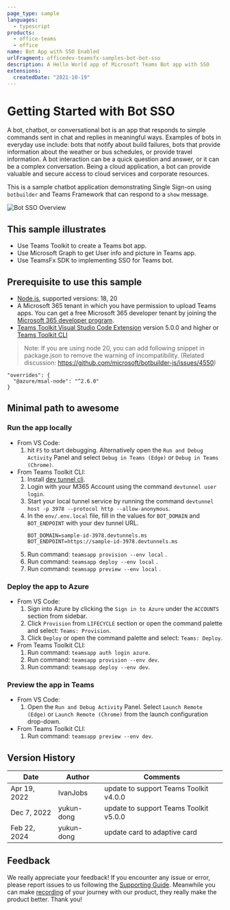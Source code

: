 ```yaml
---
page_type: sample
languages:
  - typescript
products:
  - office-teams
  - office
name: Bot App with SSO Enabled
urlFragment: officedev-teamsfx-samples-bot-bot-sso
description: A Hello World app of Microsoft Teams Bot app with SSO
extensions:
  createdDate: "2021-10-19"
---
```


# Getting Started with Bot SSO

A bot, chatbot, or conversational bot is an app that responds to simple commands sent in chat and replies in meaningful ways. Examples of bots in everyday use include: bots that notify about build failures, bots that provide information about the weather or bus schedules, or provide travel information. A bot interaction can be a quick question and answer, or it can be a complex conversation. Being a cloud application, a bot can provide valuable and secure access to cloud services and corporate resources.

This is a sample chatbot application demonstrating Single Sign-on using `botbuilder` and Teams Framework that can respond to a `show` message.

![Bot SSO Overview](assets/sampleDemo.gif)

## This sample illustrates

- Use Teams Toolkit to create a Teams bot app.
- Use Microsoft Graph to get User info and picture in Teams app.
- Use TeamsFx SDK to implementing SSO for Teams bot.

## Prerequisite to use this sample

- [Node.js](https://nodejs.org/), supported versions: 18, 20
- A Microsoft 365 tenant in which you have permission to upload Teams apps. You can get a free Microsoft 365 developer tenant by joining the [Microsoft 365 developer program](https://developer.microsoft.com/en-us/microsoft-365/dev-program).
- [Teams Toolkit Visual Studio Code Extension](https://aka.ms/teams-toolkit) version 5.0.0 and higher or [Teams Toolkit CLI](https://aka.ms/teams-toolkit-cli)

> Note: If you are using node 20, you can add following snippet in package.json to remove the warning of incompatibility. (Related discussion: https://github.com/microsoft/botbuilder-js/issues/4550)

```
"overrides": {
  "@azure/msal-node": "^2.6.0"
}
```

## Minimal path to awesome

### Run the app locally

- From VS Code:
  1. hit `F5` to start debugging. Alternatively open the `Run and Debug Activity` Panel and select `Debug in Teams (Edge)` or `Debug in Teams (Chrome)`.
- From Teams Toolkit CLI:
  1.  Install [dev tunnel cli](https://aka.ms/teamsfx-install-dev-tunnel).
  1.  Login with your M365 Account using the command `devtunnel user login`.
  1.  Start your local tunnel service by running the command `devtunnel host -p 3978 --protocol http --allow-anonymous`.
  1.  In the `env/.env.local` file, fill in the values for `BOT_DOMAIN` and `BOT_ENDPOINT` with your dev tunnel URL.
      ```
      BOT_DOMAIN=sample-id-3978.devtunnels.ms
      BOT_ENDPOINT=https://sample-id-3978.devtunnels.ms
      ```
  1.  Run command: `teamsapp provision --env local` .
  1.  Run command: `teamsapp deploy --env local` .
  1.  Run command: `teamsapp preview --env local` .

### Deploy the app to Azure

- From VS Code:
  1. Sign into Azure by clicking the `Sign in to Azure` under the `ACCOUNTS` section from sidebar.
  1. Click `Provision` from `LIFECYCLE` section or open the command palette and select: `Teams: Provision`.
  1. Click `Deploy` or open the command palette and select: `Teams: Deploy`.
- From Teams Toolkit CLI:
  1. Run command: `teamsapp auth login azure`.
  1. Run command: `teamsapp provision --env dev`.
  1. Run command: `teamsapp deploy --env dev`.

### Preview the app in Teams

- From VS Code:
  1. Open the `Run and Debug Activity` Panel. Select `Launch Remote (Edge)` or `Launch Remote (Chrome)` from the launch configuration drop-down.
- From Teams Toolkit CLI:
  1. Run command: `teamsapp preview --env dev`.

## Version History

| Date         | Author     | Comments                               |
| ------------ | ---------- | -------------------------------------- |
| Apr 19, 2022 | IvanJobs   | update to support Teams Toolkit v4.0.0 |
| Dec 7, 2022  | yukun-dong | update to support Teams Toolkit v5.0.0 |
| Feb 22, 2024 | yukun-dong | update card to adaptive card           |

## Feedback

We really appreciate your feedback! If you encounter any issue or error, please report issues to us following the [Supporting Guide](https://github.com/OfficeDev/TeamsFx-Samples/blob/dev/SUPPORT.md). Meanwhile you can make [recording](https://aka.ms/teamsfx-record) of your journey with our product, they really make the product better. Thank you!
